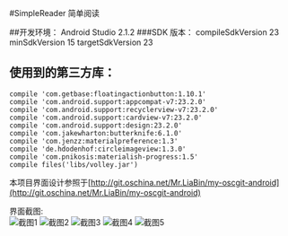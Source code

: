 #SimpleReader 简单阅读

##开发环境：
Android Studio 2.1.2
###SDK 版本：
compileSdkVersion 23
minSdkVersion 15
targetSdkVersion 23

## 使用到的第三方库：  

    compile 'com.getbase:floatingactionbutton:1.10.1'
    compile 'com.android.support:appcompat-v7:23.2.0'
    compile 'com.android.support:recyclerview-v7:23.2.0'
    compile 'com.android.support:cardview-v7:23.2.0'
    compile 'com.android.support:design:23.2.0'
    compile 'com.jakewharton:butterknife:6.1.0'
    compile 'com.jenzz:materialpreference:1.3'
    compile 'de.hdodenhof:circleimageview:1.3.0'
    compile 'com.pnikosis:materialish-progress:1.5'
    compile files('libs/volley.jar')

本项目界面设计参照于[http://git.oschina.net/Mr.LiaBin/my-oscgit-android](http://git.oschina.net/Mr.LiaBin/my-oscgit-android)

界面截图:  
![截图1](http://git.oschina.net/uploads/images/2016/0620/224606_259fa2d7_24648.png "截图1")
![截图2](http://git.oschina.net/uploads/images/2016/0620/224625_4d7444a8_24648.png "截图2")
![截图3](http://git.oschina.net/uploads/images/2016/0620/224640_edafc6ac_24648.png "截图3")
![截图4](http://git.oschina.net/uploads/images/2016/0620/224652_598088b8_24648.png "截图4")
![截图5](http://git.oschina.net/uploads/images/2016/0620/224706_5a258957_24648.png "截图5")
